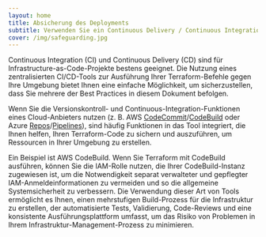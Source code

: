 ```yaml
---
layout: home
title: Absicherung des Deployments
subtitle: Verwenden Sie ein Continuous Delivery / Continuous Integration oder ein gemeinsames Orchestrierungswerkzeug, um Ihre Terraform-Operationen von einem einzigen gemeinsamen Standort aus auszuführen.
cover: /img/safeguarding.jpg
---
```


Continuous Integration \(CI\) und Continuous Delivery \(CD\) sind für Infrastructure-as-Code-Projekte bestens geeignet. Die Nutzung eines zentralisierten CI/CD-Tools zur Ausführung Ihrer Terraform-Befehle gegen Ihre Umgebung bietet Ihnen eine einfache Möglichkeit, um sicherzustellen, dass Sie mehrere der Best Practices in diesem Dokument befolgen.

Wenn Sie die Versionskontroll- und Continuous-Integration-Funktionen eines Cloud-Anbieters nutzen \(z. B. AWS [CodeCommit](https://aws.amazon.com/codecommit/)/[CodeBuild](https://aws.amazon.com/de/codebuild/) oder Azure [Repos](https://azure.microsoft.com/en-us/services/devops/repos/)/[Pipelines](https://azure.microsoft.com/en-us/services/devops/pipelines/)\), sind häufig Funktionen in das Tool integriert, die Ihnen helfen, Ihren Terraform-Code zu sichern und auszuführen, um Ressourcen in Ihrer Umgebung zu erstellen.

Ein Beispiel ist AWS CodeBuild. Wenn Sie Terraform mit CodeBuild ausführen, können Sie die IAM-Rolle nutzen, die Ihrer CodeBuild-Instanz zugewiesen ist, um die Notwendigkeit separat verwalteter und gepflegter IAM-Anmeldeinformationen zu vermeiden und so die allgemeine Systemsicherheit zu verbessern. Die Verwendung dieser Art von Tools ermöglicht es Ihnen, einen mehrstufigen Build-Prozess für die Infrastruktur zu erstellen, der automatisierte Tests, Validierung, Code-Reviews und eine konsistente Ausführungsplattform umfasst, um das Risiko von Problemen in Ihrem Infrastruktur-Management-Prozess zu minimieren.

